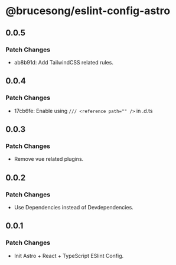 # @brucesong/eslint-config-astro

## 0.0.5

### Patch Changes

- ab8b91d: Add TailwindCSS related rules.

## 0.0.4

### Patch Changes

- 17cb6fe: Enable using `/// <reference path="" />` in .d.ts

## 0.0.3

### Patch Changes

- Remove vue related plugins.

## 0.0.2

### Patch Changes

- Use Dependencies instead of Devdependencies.

## 0.0.1

### Patch Changes

- Init Astro + React + TypeScript ESlint Config.
